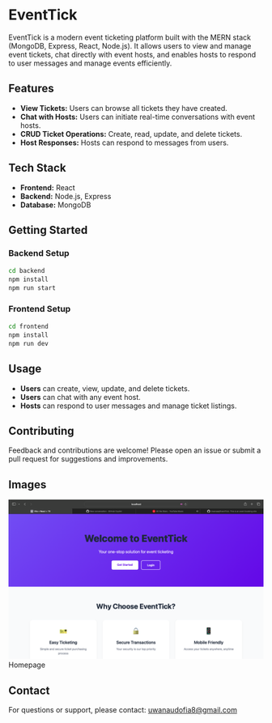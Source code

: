 # EventTick

EventTick is a modern event ticketing platform built with the MERN stack (MongoDB, Express, React, Node.js). It allows users to view and manage event tickets, chat directly with event hosts, and enables hosts to respond to user messages and manage events efficiently.

## Features

- **View Tickets:** Users can browse all tickets they have created.
- **Chat with Hosts:** Users can initiate real-time conversations with event hosts.
- **CRUD Ticket Operations:** Create, read, update, and delete tickets.
- **Host Responses:** Hosts can respond to messages from users.

## Tech Stack

- **Frontend:** React
- **Backend:** Node.js, Express
- **Database:** MongoDB

## Getting Started

### Backend Setup

```bash
cd backend
npm install
npm run start
```

### Frontend Setup

```bash
cd frontend
npm install
npm run dev
```

## Usage

- **Users** can create, view, update, and delete tickets.
- **Users** can chat with any event host.
- **Hosts** can respond to user messages and manage ticket listings.

## Contributing

Feedback and contributions are welcome! Please open an issue or submit a pull request for suggestions and improvements.

## Images
![Homepage](images/Screenshot%202025-05-17%20at%2021.23.53.png)
Homepage


## Contact

For questions or support, please contact: [uwanaudofia8@gmail.com](mailto:uwanaudofia8@gmail.com)

